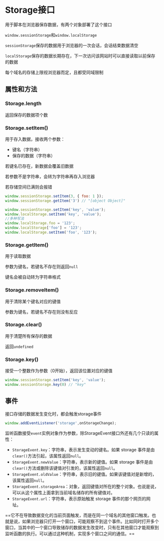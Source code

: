 # Storage接口

用于脚本在浏览器保存数据，有两个对象部署了这个接口

`window.sessionStorage`和`window.localStorage`

`sessionStorage`保存的数据用于浏览器的一次会话，会话结束数据清空

`localStorage`保存的数据长期存在，下一次访问该网站时可以直接读取以前保存的数据

每个域名的存储上限视浏览器而定，且都受同域限制

## 属性和方法

### Storage.length

返回保存的数据项个数

### Storage.setItem()

用于存入数据，接收两个参数：

+ 键名（字符串）
+ 保存的数据（字符串）

若键名已存在，新数据会覆盖旧数据

若参数不是字符串，会转为字符串再存入浏览器

若存储空间已满则会报错

```javascript
window.sessionStorage.setItem(3, { foo: 1 });
window.sessionStorage.getItem('3') // "[object Object]"

window.sessionStorage.setItem('key', 'value');
window.localStorage.setItem('key', 'value');
//多种写法
window.localStorage.foo = '123';
window.localStorage['foo'] = '123';
window.localStorage.setItem('foo', '123');
```

### Storage.getItem()

用于读取数据

参数为键名，若键名不存在则返回`null`

键名会被自动转为字符串格式

### Storage.removeItem()

用于清除某个键名对应的键值

参数为键名，若键名不存在则没有反应

### Storage.clear()

用于清楚所有保存的数据

返回`undefined`

### Storage.key()

接受一个整数作为参数（0开始），返回该位置对应的键值

```javascript
window.sessionStorage.setItem('key', 'value');
window.sessionStorage.key(0) // "key"
```

## 事件

接口存储的数据发生变化时，都会触发storage事件

```javascript
window.addEventListener('storage',onStorageChange);
```

监听函数接受`event`实例对象作为参数，除StorageEvent接口外还有几个只读的属性：

- `StorageEvent.key`：字符串，表示发生变动的键名。如果 storage 事件是由`clear()`方法引起，该属性返回`null`。
- `StorageEvent.newValue`：字符串，表示新的键值。如果 storage 事件是由`clear()`方法或删除该键值对引发的，该属性返回`null`。
- `StorageEvent.oldValue`：字符串，表示旧的键值。如果该键值对是新增的，该属性返回`null`。
- `StorageEvent.storageArea`：对象，返回键值对所在的整个对象。也说是说，可以从这个属性上面拿到当前域名储存的所有键值对。
- `StorageEvent.url`：字符串，表示原始触发 storage 事件的那个网页的网址。

==它不在导致数据变化的当前页面触发，而是在同一个域名的其他窗口触发。也就是说，如果浏览器只打开一个窗口，可能观察不到这个事件。比如同时打开多个窗口，当其中的一个窗口导致储存的数据发生改变时，只有在其他窗口才能观察到监听函数的执行。可以通过这种机制，实现多个窗口之间的通信。==

































